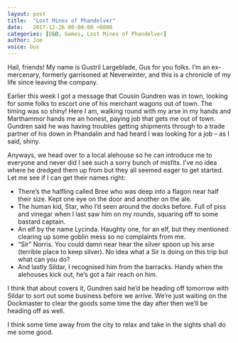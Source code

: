 ```yaml
---
layout: post
title:  "Lost Mines of Phandelver"
date:   2017-12-26 00:00:00 +0000
categories: [D&D, Games, Lost Mines of Phandelver]
author: Joe
voice: Gus
---
```

Hail, friends! My name is Gustril Largeblade, Gus for you folks. <!-- more -->
I’m an ex-mercenary, formerly garrisoned at Neverwinter, and this is a chronicle of my life since leaving the company.

Earlier this week I got a message that Cousin Gundren was in town, looking for some folks to escort one of his merchant wagons out of town.
The timing was so shiny! Here I am, walking round with my arse in my hands and Marthammor hands me an honest, paying job that gets me out of town.
Gundren said he was having troubles getting shipments through to a trade partner of his down in Phandalin and had heard I was looking for a job – as I said, shiny.

Anyways, we head over to a local alehouse so he can introduce me to everyone and never did I see such a sorry bunch of misfits.
I’ve no idea where he dredged them up from but they all seemed eager to get started. Let me see if I can get their names right:

* There’s the halfling called Bree who was deep into a flagon near half their size. Kept one eye on the door and another on the ale.
* The human kid, Star, who I’d seen around the docks before. Full of piss and vinegar when I last saw him on my rounds, squaring off to some bastard captain.
* An elf by the name Lycinda. Haughty one, for an elf, but they mentioned clearing up some goblin mess so no complaints from me.
* “Sir” Norris.  You could damn near hear the silver spoon up his arse (terrible place to keep silver). No idea what a Sir is doing on this trip but what can you do?
* And lastly Sildar, I recognised him from the barracks. Handy when the alehouses kick out, he’s got a fair reach on him.

I think that about covers it, Gundren said he’d be heading off tomorrow with Sildar to sort out some business before we arrive.
We’re just waiting on the Dockmaster to clear the goods some time the day after then we’ll be heading off as well.

I think some time away from the city to relax and take in the sights shall do me some good.